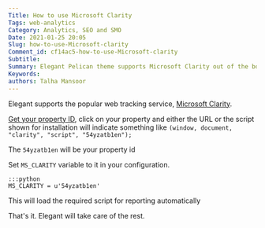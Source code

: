 ```yaml
---
Title: How to use Microsoft Clarity
Tags: web-analytics
Category: Analytics, SEO and SMO
Date: 2021-01-25 20:05
Slug: how-to-use-Microsoft-clarity
Comment_id: cf14ac5-how-to-use-Microsoft-clarity
Subtitle:
Summary: Elegant Pelican theme supports Microsoft Clarity out of the box. This articles describes how to set it up.
Keywords:
authors: Talha Mansoor
---
```


Elegant supports the popular web tracking service,
[Microsoft Clarity](https://clarity.microsoft.com/).

[Get your property ID](https://clarity.microsoft.com/projects/), click on your property and either the URL or the script shown for installation will indicate something like `(window, document, "clarity", "script", "54yzatb1en");`

The `54yzatb1en` will be your property id

Set `MS_CLARITY` variable to it in your configuration.

    :::python
    MS_CLARITY = u'54yzatb1en'

This will load the required script for reporting automatically

That's it. Elegant will take care of the rest.

